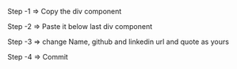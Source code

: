 Step -1 => Copy the div component
 
Step -2 => Paste it below last div component
 
Step -3 => change Name, github and linkedin url and quote as yours
 
Step -4 => Commit 
 
